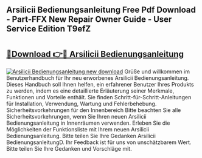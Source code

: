 ## Arsilicii Bedienungsanleitung Free Pdf Download - Part-FFX New Repair Owner Guide - User Service Edition T9efZ

# <h2><a href="http://df4q2f.blite.top/?on=Arsilicii+Bedienungsanleitung">🔗Download 👉🔴 Arsilicii Bedienungsanleitung</a></h2>

[![Arsilicii Bedienungsanleitung new download](https://i.imgur.com/lujVjoI.png)](http://df4q2f.blite.top/?on=Arsilicii+Bedienungsanleitung)
Grüße und willkommen im Benutzerhandbuch für Ihr neu erworbenes Arsilicii Bedienungsanleitung. Dieses Handbuch soll Ihnen helfen, ein erfahrener Benutzer Ihres Produkts zu werden, indem es eine detaillierte Erläuterung seiner Merkmale, Funktionen und Vorteile enthält. Sie finden Schritt-für-Schritt-Anleitungen für Installation, Verwendung, Wartung und Fehlerbehebung. Sicherheitsvorkehrungen für den Innenbereich Bitte beachten Sie alle Sicherheitsvorkehrungen, wenn Sie Ihren neuen Arsilicii Bedienungsanleitung in Innenräumen verwenden. Erleben Sie die Möglichkeiten der Funktionsliste mit Ihrem neuen Arsilicii Bedienungsanleitung. Bitte teilen Sie Ihre Gedanken Arsilicii BedienungsanleitungD. Ihr Feedback ist für uns von unschätzbarem Wert. Bitte teilen Sie Ihre Gedanken und Vorschläge mit.
